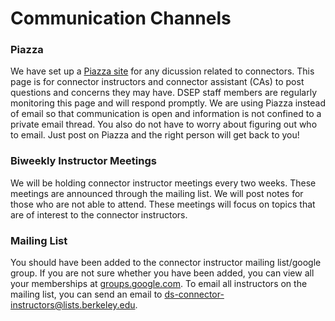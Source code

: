 # Communication Channels

### Piazza

We have set up a [Piazza site](https://piazza.com/berkeley/other/cs97) for any dicussion related to connectors. This page is for connector instructors and connector assistant \(CAs\) to post questions and concerns they may have. DSEP staff members are regularly monitoring this page and will respond promptly. We are using Piazza instead of email so that communication is open and information is not confined to a private email thread. You also do not have to worry about figuring out who to email. Just post on Piazza and the right person will get back to you!

### Biweekly Instructor Meetings

We will be holding connector instructor meetings every two weeks. These meetings are announced through the mailing list. We will post notes for those who are not able to attend. These meetings will focus on topics that are of interest to the connector instructors.

### Mailing List

You should have been added to the connector instructor mailing list/google group. If you are not sure whether you have been added, you can view all your memberships at [groups.google.com](/groups.google.com). To email all instructors on the mailing list, you can send an email to ds-connector-instructors@lists.berkeley.edu.

